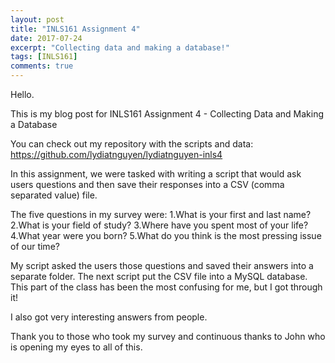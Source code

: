 ```yaml
---
layout: post
title: "INLS161 Assignment 4"
date: 2017-07-24
excerpt: "Collecting data and making a database!"
tags: [INLS161]
comments: true
---
```


Hello.

This is my blog post for INLS161 Assignment 4 - Collecting Data and Making a Database

You can check out my repository with the scripts and data:
<a href="https://github.com/lydiatnguyen/lydiatnguyen-inls4" target="_blank">https://github.com/lydiatnguyen/lydiatnguyen-inls4</a>

In this assignment, we were tasked with writing a script that would ask users questions and then save their responses into a CSV (comma separated value) file.

The five questions in my survey were:
1.What is your first and last name?
2.What is your field of study?
3.Where have you spent most of your life?
4.What year were you born?
5.What do you think is the most pressing issue of our time?

My script asked the users those questions and saved their answers into a separate folder. 
The next script put the CSV file into a MySQL database.
This part of the class has been the most confusing for me, but I got through it!

I also got very interesting answers from people. 

Thank you to those who took my survey and continuous thanks to John who is opening my eyes to all of this. 